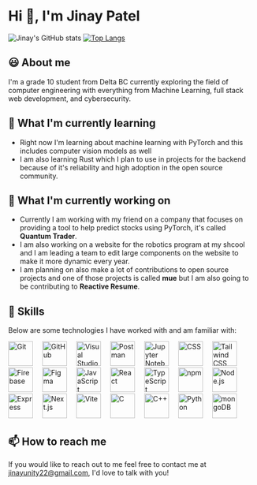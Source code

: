 <html>
  <h1>Hi 👋, I'm Jinay Patel</h1>
  
  ![Jinay's GitHub stats](https://github-readme-stats.vercel.app/api?username=Github11200&show_icons=true&theme=radical)
  [![Top Langs](https://github-readme-stats.vercel.app/api/top-langs/?username=Github11200&layout=donut)](https://github.com/anuraghazra/github-readme-stats)
  <h2>😃 About me</h2>
  <p>I'm a grade 10 student from Delta BC currently exploring the field of computer engineering with everything from Machine Learning, full stack web development, and cybersecurity.</p>
  <h2>🌱 What I'm currently learning</h2>
  <ul>
    <li>Right now I'm learning about machine learning with PyTorch and this includes computer vision models as well</li>
    <li>I am also learning Rust which I plan to use in projects for the backend because of it's reliability and high adoption in the open source community.</li>
  </ul>
  
  <h2>🔭 What I'm currently working on</h2>
  <ul>
    <li>Currently I am working with my friend on a company that focuses on providing a tool to help predict stocks using PyTorch, it's called <b>Quantum Trader</b>.</li>
    <li>I am also working on a website for the robotics program at my shcool and I am leading a team to edit large components on the website to make it more dynamic every year.</li>
    <li>I am planning on also make a lot of contributions to open source projects and one of those projects is called <b>mue</b> but I am also going to be contributing to <b>Reactive Resume</b>.</li>
  </ul>
  
  <h2>🧰 Skills</h2>
  <div>
    <p>Below are some technologies I have worked with and am familiar with:</p>
    <img width="50" src="https://user-images.githubusercontent.com/25181517/192108372-f71d70ac-7ae6-4c0d-8395-51d8870c2ef0.png" alt="Git" title="Git"/><image width="15" />
    <img width="50" src="https://user-images.githubusercontent.com/25181517/192108374-8da61ba1-99ec-41d7-80b8-fb2f7c0a4948.png" alt="GitHub" title="GitHub"/><image width="15" />
    <img width="50" src="https://user-images.githubusercontent.com/25181517/192108891-d86b6220-e232-423a-bf5f-90903e6887c3.png" alt="Visual Studio Code" title="Visual Studio Code"/><image width="15" />
    <img width="50" src="https://user-images.githubusercontent.com/25181517/192109061-e138ca71-337c-4019-8d42-4792fdaa7128.png" alt="Postman" title="Postman"/><image width="15" />
    <img width="50" src="https://user-images.githubusercontent.com/25181517/183914128-3fc88b4a-4ac1-40e6-9443-9a30182379b7.png" alt="Jupyter Notebook" title="Jupyter Notebook"/><image width="15" />
    <img width="50" src="https://user-images.githubusercontent.com/25181517/183898674-75a4a1b1-f960-4ea9-abcb-637170a00a75.png" alt="CSS" title="CSS"/><image width="15" />
    <img width="50" src="https://user-images.githubusercontent.com/25181517/202896760-337261ed-ee92-4979-84c4-d4b829c7355d.png" alt="Tailwind CSS" title="Tailwind CSS"/><image width="15" />
    <img width="50" src="https://user-images.githubusercontent.com/25181517/189716855-2c69ca7a-5149-4647-936d-780610911353.png" alt="Firebase" title="Firebase"/><image width="15" />
    <img width="50" src="https://user-images.githubusercontent.com/25181517/189715289-df3ee512-6eca-463f-a0f4-c10d94a06b2f.png" alt="Figma" title="Figma"/><image width="15" />
    <img width="50" src="https://user-images.githubusercontent.com/25181517/117447155-6a868a00-af3d-11eb-9cfe-245df15c9f3f.png" alt="JavaScript" title="JavaScript"/><image width="15" />
    <img width="50" src="https://user-images.githubusercontent.com/25181517/183897015-94a058a6-b86e-4e42-a37f-bf92061753e5.png" alt="React" title="React"/><image width="15" />
    <img width="50" src="https://user-images.githubusercontent.com/25181517/183890598-19a0ac2d-e88a-4005-a8df-1ee36782fde1.png" alt="TypeScript" title="TypeScript"/><image width="15" />
    <img width="50" src="https://user-images.githubusercontent.com/25181517/121401671-49102800-c959-11eb-9f6f-74d49a5e1774.png" alt="npm" title="npm"/><image width="15" />
    <img width="50" src="https://user-images.githubusercontent.com/25181517/183568594-85e280a7-0d7e-4d1a-9028-c8c2209e073c.png" alt="Node.js" title="Node.js"/><image width="15" />
    <img width="50" src="https://user-images.githubusercontent.com/25181517/183859966-a3462d8d-1bc7-4880-b353-e2cbed900ed6.png" alt="Express" title="Express"/><image width="15" />
    <img width="50" src="https://github.com/marwin1991/profile-technology-icons/assets/136815194/5f8c622c-c217-4649-b0a9-7e0ee24bd704" alt="Next.js" title="Next.js"/><image width="15" />
    <img width="50" src="https://github.com/marwin1991/profile-technology-icons/assets/62091613/b40892ef-efb8-4b0e-a6b5-d1cfc2f3fc35" alt="Vite" title="Vite"/><image width="15" />
    <img width="50" src="https://user-images.githubusercontent.com/25181517/192106070-46255bcf-65e6-4c6b-a296-bf8d0d8fb2a7.png" alt="C" title="C"/><image width="15" />
    <img width="50" src="https://user-images.githubusercontent.com/25181517/192106073-90fffafe-3562-4ff9-a37e-c77a2da0ff58.png" alt="C++" title="C++"/><image width="15" />
    <img width="50" src="https://user-images.githubusercontent.com/25181517/183423507-c056a6f9-1ba8-4312-a350-19bcbc5a8697.png" alt="Python" title="Python"/><image width="15" />
    <img width="50" src="https://user-images.githubusercontent.com/25181517/182884177-d48a8579-2cd0-447a-b9a6-ffc7cb02560e.png" alt="mongoDB" title="mongoDB"/>
  </div>
  
  <h2>📫 How to reach me</h2>
  <p>If you would like to reach out to me feel free to contact me at <a href="mailto:jinayunity22@gmail.com">jinayunity22@gmail.com</a>, I'd love to talk with you!</p>
</html>

<!--
**Github11200/Github11200** is a ✨ _special_ ✨ repository because its `README.md` (this file) appears on your GitHub profile.

Here are some ideas to get you started:

- 🔭 I’m currently working on ...
- 🌱 I’m currently learning ...
- 👯 I’m looking to collaborate on ...
- 🤔 I’m looking for help with ...
- 💬 Ask me about ...
- 📫 How to reach me: ...
- 😄 Pronouns: ...
- ⚡ Fun fact: ...
-->
